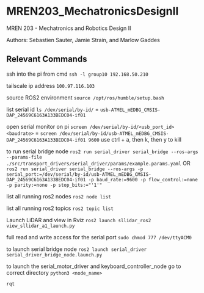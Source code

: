 # MREN203_MechatronicsDesignII
MREN 203 - Mechatronics and Robotics Design II

Authors: Sebastien Sauter, Jamie Strain, and Marlow Gaddes

## Relevant Commands

ssh into the pi from cmd `ssh -l group10 192.168.50.210` 

tailscale ip address `100.97.116.103`

source ROS2 environment `source /opt/ros/humble/setup.bash`

list serial id `ls /dev/serial/by-id/` = `usb-ATMEL_mEDBG_CMSIS-DAP_24569C6163A133BEDC04-if01`

open serial monitor on pi `screen /dev/serial/by-id/<usb_port_id> <baudrate>` = `screen /dev/serial/by-id/usb-ATMEL_mEDBG_CMSIS-DAP_24569C6163A133BEDC04-if01 9600` use ctrl + a, then k, then y to kill

to run serial bridge node `ros2 run serial_driver serial_bridge --ros-args --params-file ./src/transport_drivers/serial_driver/params/example.params.yaml`
OR
`ros2 run serial_driver serial_bridge --ros-args -p serial_port:=/dev/serial/by-id/usb-ATMEL_mEDBG_CMSIS-DAP_24569C6163A133BEDC04-if01 -p baud_rate:=9600 -p flow_control:=none -p parity:=none -p stop_bits:="'1'"`

list all running ros2 nodes `ros2 node list`

list all running ros2 topics `ros2 topic list`

Launch LiDAR and view in Rviz `ros2 launch sllidar_ros2 view_sllidar_a1_launch.py`

full read and write access for the serial port `sudo chmod 777 /dev/ttyACM0`

to launch serial bridge node `ros2 launch serial_driver serial_driver_bridge_node.launch.py`

to launch the serial_motor_driver and keyboard_controller_node go to correct directory `python3 <node_name>`

`rqt`
